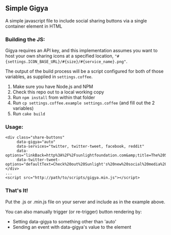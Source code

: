 ## Simple Gigya

A simple javascript file to include social sharing buttons via a single container element in HTML

### Building the JS:

Gigya requires an API key, and this implementation assumes you want
to host your own sharing icons at a specified location,
`"#{settings.ICON_BASE_URL}/#{size}/#{service_name}.png"`.

The output of the build process will be a script configured for both of those
variables, as supplied in `settings.coffee`.

1. Make sure you have Node.js and NPM
2. Check this repo out to a local working copy
3. Run `npm install` from within that folder
4. Run `cp settings.coffee.example settings.coffee` (and fill out the 2 variables)
5. Run `cake build`

### Usage:
    <div class="share-buttons"
         data-gigya="auto"
         data-services="twitter, twitter-tweet, facebook, reddit"
         data-options="linkBack=http%3A%2F%2Fsunlightfoundation.com&amp;title=The%20Sunlight%20Foundation"
         data-twitter-tweet-options="defaultText=Check%20out%20Sunlight's%20new%20social%20media%20buttons!&amp;countURL=http%3A%2F%2Fwww.sunlightfoundation.com>
    </div>
    ...
    <script src="http://path/to/scripts/gigya.min.js"></script>

### That's It!
Put the .js or .min.js file on your server and include as in the example above.

You can also manually trigger (or re-trigger) button rendering by:
- Setting data-gigya to something other than 'auto'
- Sending an event with data-gigya's value to the element
